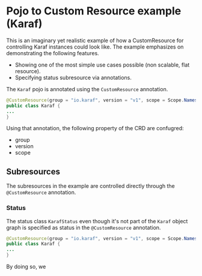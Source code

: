 # Pojo to Custom Resource example (Karaf)

This is an imaginary yet realistic example of how a CustomResource for controlling Karaf instances could look like.
The example emphasizes on demonstrating the following features.

- Showing one of the most simple use cases possible (non scalable, flat resource).
- Specifying status subresource via annotations.

The `Karaf` pojo is annotated using the `CustomResource` annotation.

```java
@CustomResource(group = "io.karaf", version = "v1", scope = Scope.Namespaced)
public class Karaf {
...
}
```

Using that annotation, the following property of the CRD are confugred:
- group
- version
- scope

## Subresources

The subresources in the example are controlled directly through the `@CustomResource` annotation.

### Status

The status class `KarafStatus` even though it's not part of the `Karaf` object graph is specified as status in the `@CustomResource` annotation.

```java
@CustomResource(group = "io.karaf", version = "v1", scope = Scope.Namespaced, status = KarafStatus.class)
public class Karaf {
...
}
```

By doing so, we 

```yaml
```
